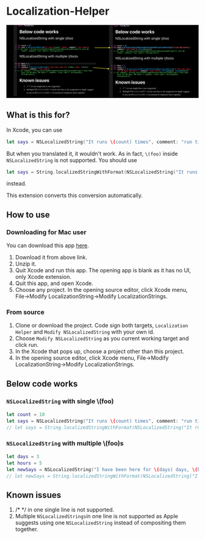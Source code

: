 # Localization-Helper
![sc](sc.jpg)

## What is this for?
In Xcode, you can use 

```swift
let says = NSLocalizedString("It runs \(count) times", comment: "run times")
```

But when you translated it, it wouldn't work. As in fact, `\(foo)` inside `NSLocalizedString` is not supported. You should use 

```swift
let says = String.localizedStringWithFormat(NSLocalizedString("It runs %@ times", comment: "run times"), String(count))
```

instead.

This extension converts this conversion automatically.

## How to use
### Downloading for Mac user
You can download this app [here](https://www.dropbox.com/s/lclkdu5x2mek4yv/Localization%20Helper.zip?dl=0).

1. Download it from above link.
2. Unzip it.
3. Quit Xcode and run this app. The opening app is blank as it has no UI, only Xcode extension.
4. Quit this app, and open Xcode.
5. Choose any project. In the opening source editor, click Xcode menu, File->Modify LocalizationString->Modify LocalizationStrings.

### From source
1. Clone or download the project. Code sign both targets, `Localization Helper` and `Modify NSLocalizedString` with your own id.
2. Choose `Modify NSLocalizedString` as you current working target and click run.
3. In the Xcode that pops up, choose a project other than this project.
4. In the opening source editor, click Xcode menu, File->Modify LocalizationString->Modify LocalizationStrings.

## Below code works
### `NSLocalizedString` with single \\(foo)

```swift
let count = 10
let says = NSLocalizedString("It runs \(count) times", comment: "run times")
// let says = String.localizedStringWithFormat(NSLocalizedString("It runs %@ times", comment: "run times"), String(count))
```

### `NSLocalizedString` with multiple \\(foo)s

```swift
let days = 3
let hours = 5
let newSays = NSLocalizedString("I have been here for \(days) days, \(hours) hours.", comment: "stay time")
// let newSays = String.localizedStringWithFormat(NSLocalizedString("I have been here for %@ days, %@ hours.", comment: "stay time"), String(days), String(hours))
```

## Known issues
1. /* */ in one single line is not supported.
2. Multiple `NSLocalizedStrings`in one line is not supported as Apple suggests using one `NSLocalizedString` instead of compositing them together.


